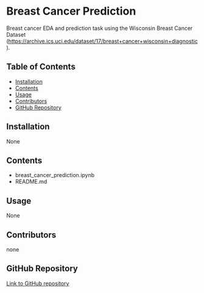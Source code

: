 # Breast Cancer Prediction

Breast cancer EDA and prediction task using the Wisconsin Breast Cancer Dataset (https://archive.ics.uci.edu/dataset/17/breast+cancer+wisconsin+diagnostic).

## Table of Contents
- [Installation](#installation)
- [Contents](#contents)
- [Usage](#usage)
- [Contributors](#contributors)
- [GitHub Repository](#github-repository)

## Installation
None 

## Contents
- breast_cancer_prediction.ipynb
- README.md

## Usage
None

## Contributors
none
## GitHub Repository
[Link to GitHub repository](x)
